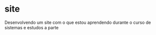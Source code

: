# site
 Desenvolvendo um site com o que estou aprendendo durante o curso de sistemas e estudos a parte
